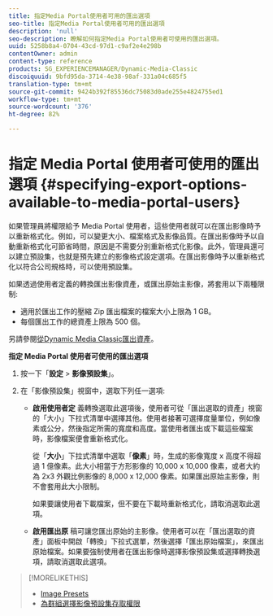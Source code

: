```yaml
---
title: 指定Media Portal使用者可用的匯出選項
seo-title: 指定Media Portal使用者可用的匯出選項
description: 'null'
seo-description: 瞭解如何指定Media Portal使用者可使用的匯出選項。
uuid: 5258b8a4-0704-43cd-97d1-c9af2e4e298b
contentOwner: admin
content-type: reference
products: SG_EXPERIENCEMANAGER/Dynamic-Media-Classic
discoiquuid: 9bfd95da-3714-4e38-98af-331a04c685f5
translation-type: tm+mt
source-git-commit: 9424b392f85536dc75083d0ade255e4824755ed1
workflow-type: tm+mt
source-wordcount: '376'
ht-degree: 82%

---
```



# 指定 Media Portal 使用者可使用的匯出選項 {#specifying-export-options-available-to-media-portal-users}

如果管理員將權限給予 Media Portal 使用者，這些使用者就可以在匯出影像時予以重新格式化。例如，可以變更大小、檔案格式及影像品質。在匯出影像時予以自動重新格式化可節省時間，原因是不需要分別重新格式化影像。此外，管理員還可以建立預設集，也就是預先建立的影像格式設定選項。在匯出影像時予以重新格式化以符合公司規格時，可以使用預設集。

如果透過使用者定義的轉換匯出影像資產，或匯出原始主影像，將套用以下兩種限制:

* 適用於匯出工作的壓縮 Zip 匯出檔案的檔案大小上限為 1 GB。
* 每個匯出工作的總資產上限為 500 個。

另請參閱[從Dynamic Media Classic匯出資產](exporting-assets-from-dmc.md#exporting-assets-from_dmc)。

**指定 Media Portal 使用者可使用的匯出選項**

1. 按一下「**設定** > **影像預設集**」。
1. 在「影像預設集」視窗中，選取下列任一選項:

   * **啟用使用者定**
義轉換選取此選項後，使用者可從「匯出選取的資產」視窗的「大小」下拉式清單中選擇其他。使用者接著可選擇度量單位，例如像素或公分，然後指定所需的寬度和高度。當使用者匯出或下載這些檔案時，影像檔案便會重新格式化。

      從「**大小**」下拉式清單中選取「**像素**」時，生成的影像寬度 x 高度不得超過 1 億像素。此大小相當于方形影像的 10,000 x 10,000 像素，或者大約為 2x3 外觀比例影像的 8,000 x 12,000 像素。如果匯出原始主影像，則不會套用此大小限制。

      如果要讓使用者下載檔案，但不要在下載時重新格式化，請取消選取此選項。

   * **啟用匯出原**
稿可讓您匯出原始的主影像。使用者可以在「匯出選取的資產」面板中開啟「轉換」下拉式選單，然後選擇「匯出原始檔案」，來匯出原始檔案。如果要強制使用者在匯出影像時選擇影像預設集或選擇轉換選項，請取消選取此選項。

>[!MORELIKETHIS]
>
>* [Image Presets](application-setup.md#image_presets)
>* [為群組選擇影像預設集存取權限](creating-media-portal-groups.md#choosing_image_preset_access_permissions_for_a_group)

